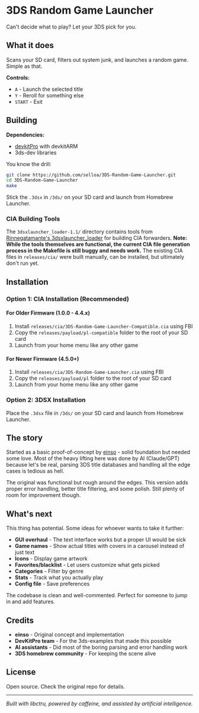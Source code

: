 # 3DS Random Game Launcher

Can't decide what to play? Let your 3DS pick for you.

## What it does

Scans your SD card, filters out system junk, and launches a random game. Simple as that.

**Controls:**
- `A` - Launch the selected title
- `Y` - Reroll for something else
- `START` - Exit

## Building

**Dependencies:**
- [devkitPro](https://devkitpro.org/) with devkitARM
- 3ds-dev libraries

You know the drill:
```bash
git clone https://github.com/selloa/3DS-Random-Game-Launcher.git
cd 3DS-Random-Game-Launcher
make
```

Stick the `.3dsx` in `/3ds/` on your SD card and launch from Homebrew Launcher.

### CIA Building Tools

The `3dsxlauncher_loader-1.1/` directory contains tools from [Rinnegatamante's 3dsxlauncher_loader](https://github.com/Rinnegatamante/3dsxlauncher_loader) for building CIA forwarders. **Note: While the tools themselves are functional, the current CIA file generation process in the Makefile is still buggy and needs work.** The existing CIA files in `releases/cia/` were built manually, can be installed, but ultimately don't run yet.

## Installation

### Option 1: CIA Installation (Recommended)

#### For Older Firmware (1.0.0 - 4.4.x)
1. Install `releases/cia/3DS-Random-Game-Launcher-Compatible.cia` using FBI
2. Copy the `releases/payload/pl-compatible` folder to the root of your SD card
3. Launch from your home menu like any other game

#### For Newer Firmware (4.5.0+)
1. Install `releases/cia/3DS-Random-Game-Launcher.cia` using FBI
2. Copy the `releases/payload/pl` folder to the root of your SD card
3. Launch from your home menu like any other game

### Option 2: 3DSX Installation
Place the `.3dsx` file in `/3ds/` on your SD card and launch from Homebrew Launcher.

## The story

Started as a basic proof-of-concept by [einso](https://github.com/einso) - solid foundation but needed some love. Most of the heavy lifting here was done by AI (Claude/GPT) because let's be real, parsing 3DS title databases and handling all the edge cases is tedious as hell.

The original was functional but rough around the edges. This version adds proper error handling, better title filtering, and some polish. Still plenty of room for improvement though.

## What's next

This thing has potential. Some ideas for whoever wants to take it further:

- **GUI overhaul** - The text interface works but a proper UI would be sick
- **Game names** - Show actual titles with covers in a carousel instead of just text
- **Icons** - Display game artwork
- **Favorites/blacklist** - Let users customize what gets picked
- **Categories** - Filter by genre
- **Stats** - Track what you actually play
- **Config file** - Save preferences

The codebase is clean and well-commented. Perfect for someone to jump in and add features.

## Credits

- **einso** - Original concept and implementation
- **DevKitPro team** - For the 3ds-examples that made this possible
- **AI assistants** - Did most of the boring parsing and error handling work
- **3DS homebrew community** - For keeping the scene alive

## License

Open source. Check the original repo for details.

---

*Built with libctru, powered by caffeine, and assisted by artificial intelligence.*